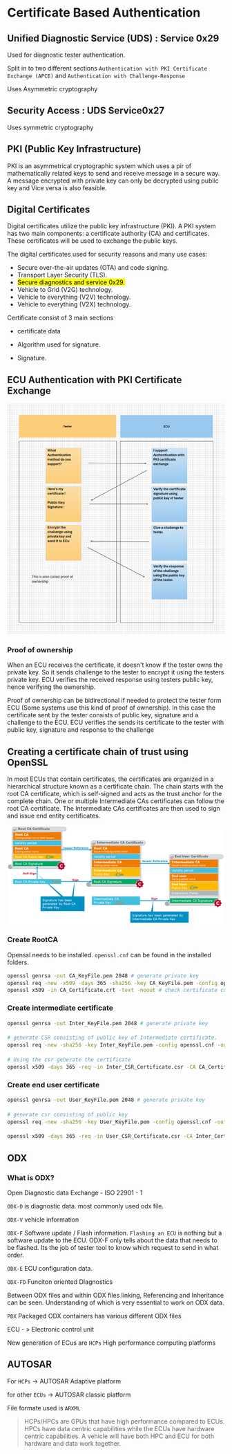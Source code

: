 # Certificate Based Authentication

## Unified Diagnostic Service (UDS) : Service 0x29

Used for diagnostic tester authentication.

Split in to two different sections `Authentication with PKI Certificate Exchange (APCE)` and `Authentication with Challenge-Response` 

Uses Asymmetric cryptography

## Security Access : UDS Service0x27

Uses symmetric cryptography 

## PKI (Public Key Infrastructure)

PKI is an asymmetrical cryptographic system which uses a pir of mathematically related  keys to send and receive message in a secure way. A message encrypted with private key can only be decrypted using public key and Vice versa is also feasible.

## Digital Certificates

Digital certificates utilize the public key infrastructure (PKI). A PKI system has two main components: a certificate authority (CA) and certificates. These certificates will be used to exchange the public keys.

The digital certificates used for security reasons and many use cases:

- Secure over-the-air updates (OTA) and code signing.
- Transport Layer Security (TLS).
- <mark>Secure diagnostics and service 0x29.</mark>
- Vehicle to Grid (V2G) technology.
- Vehicle to everything (V2V) technology.
- Vehicle to everything (V2X) technology.

Certificate consist of 3 main sections

- certificate data

- Algorithm used for signature.

- Signature.

## ECU Authentication with PKI Certificate Exchange

![a](https://github.com/cassini1010/documentations/blob/master/images/ECUAuthentication.png)

### Proof of ownership

When an ECU receives the certificate, it doesn't know if the tester owns the private key. So it sends challenge to the tester to encrypt it using the testers private key. ECU verifies the received response using testers public key, hence verifying the ownership.

Proof of ownership can be bidirectional if needed to protect the tester form ECU (Some systems use this kind of proof of ownership). In this case the certificate sent by the tester consists of public key, signature and a challenge to the ECU. ECU verifies the sends its certificate to the tester with public key, signature and response to the challenge

## Creating a certificate chain of trust using OpenSSL

In most ECUs that contain certificates, the certificates are organized in a hierarchical structure known as a certificate chain. The chain starts with the root CA certificate, which is self-signed and acts as the trust anchor for the complete chain. One or multiple Intermediate CAs certificates can follow the root CA certificate. The Intermediate CAs certificates are then used to sign and issue end entity certificates.

![a](https://github.com/cassini1010/documentations/blob/master/images/KB0014855_3.png)

### Create RootCA

Openssl needs to be installed. `openssl.cnf` can be found in the installed folders.

```bash
openssl genrsa -out CA_KeyFile.pem 2048 # generate private key
openssl req -new -x509 -days 365 -sha256 -key CA_KeyFile.pem -config openssl.cnf -out CA_Certificate.crt
openssl x509 -in CA_Certificate.crt -text -noout # check certificate content
```

### Create intermediate certificate

```bash
openssl genrsa -out Inter_KeyFile.pem 2048 # generate private key

# generate CSR consisting of public key of Intermediate certificate.
openssl req -new -sha256 -key Inter_KeyFile.pem -config openssl.cnf -out Inter_CSR_Certificate.csr

# Using the csr generate the certificate
openssl x509 -days 365 -req -in Inter_CSR_Certificate.csr -CA CA_Certificate.crt -CAkey CA_KeyFile.pem -CAcreateserial -out Inter_Certificate.crt
```

### Create end user certificate

```bash
openssl genrsa -out User_KeyFile.pem 2048 # generate private key

# generate csr consisting of public key
openssl req -new -sha256 -key User_KeyFile.pem -config openssl.cnf -out User_CSR_Certificate.csr

openssl x509 -days 365 -req -in User_CSR_Certificate.csr -CA Inter_Certificate.crt -CAkey Inter_KeyFile.pem -CAcreateserial -out User_Certificate.crt
```

## ODX

### What is ODX?

Open Diagnostic data Exchange - ISO 22901 - 1

`ODX-D` is diagnostic data. most commonly used odx file. 

`ODX-V` vehicle information

`ODX-F` Software update / Flash information. `Flashing an ECU` is nothing but a software update to the ECU. ODX-F only tells about the data that needs to be flashed. Its the job of tester tool to know which request to send in what order.

`ODX-E` ECU configuration data.

`ODX-FD` Funciton oriented DIagnostics

Between ODX files and within ODX files linking, Referencing and Inheritance can be seen. Understanding of which is very essential to work on ODX data.

`PDX` Packaged ODX containers has various different ODX files

ECU - > Electronic control unit

New generation of ECus are `HCPs` High performance computing platforms

## AUTOSAR

For `HCPs`  -> AUTOSAR Adaptive platform

for other `ECUs` ->  AUTOSAR classic platform

File formate used is `ARXML`

> HCPs/HPCs  are GPUs that have high performance compared to ECUs. HPCs have data centric capabilities while the ECUs have hardware centric capabilities. A vehicle will have both HPC and ECU for both hardware and data work together.
